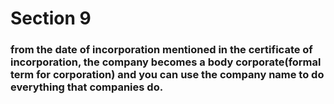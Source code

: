 # Section 9

### from the date of incorporation mentioned in the certificate of incorporation, the company becomes a body corporate(formal term for corporation) and you can use the company name to do everything that companies do. 